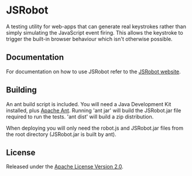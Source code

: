 JSRobot
=======
A testing utility for web-apps that can generate real keystrokes rather than simply simulating the JavaScript event firing. This allows the keystroke to trigger the built-in browser behaviour which isn't otherwise possible.

Documentation
-------------
For documentation on how to use JSRobot refer to the [JSRobot website](http://tinymce.ephox.com/jsrobot).

Building
--------
An ant build script is included.  You will need a Java Development Kit installed, plus [Apache Ant](http://ant.apache.org). Running 'ant jar' will build the JSRobot.jar file required to run the tests.  'ant dist' will build a zip distribution.

When deploying you will only need the robot.js and JSRobot.jar files from the root directory (JSRobot.jar is built by ant).

License
-------
Released under the [Apache License Version 2.0](http://github.com/ephox/JSRobot/raw/master/LICENSE).